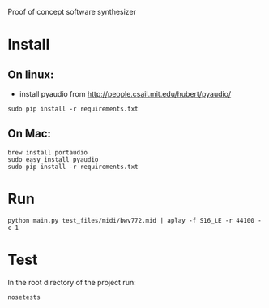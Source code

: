 Proof of concept software synthesizer

Install
=======

On linux:
---------

- install pyaudio from http://people.csail.mit.edu/hubert/pyaudio/

```
sudo pip install -r requirements.txt
```

On Mac:
-------

```
brew install portaudio
sudo easy_install pyaudio
sudo pip install -r requirements.txt 
```

Run
===

```
python main.py test_files/midi/bwv772.mid | aplay -f S16_LE -r 44100 -c 1
```

Test 
====

In the root directory of the project run:

```
nosetests
```
